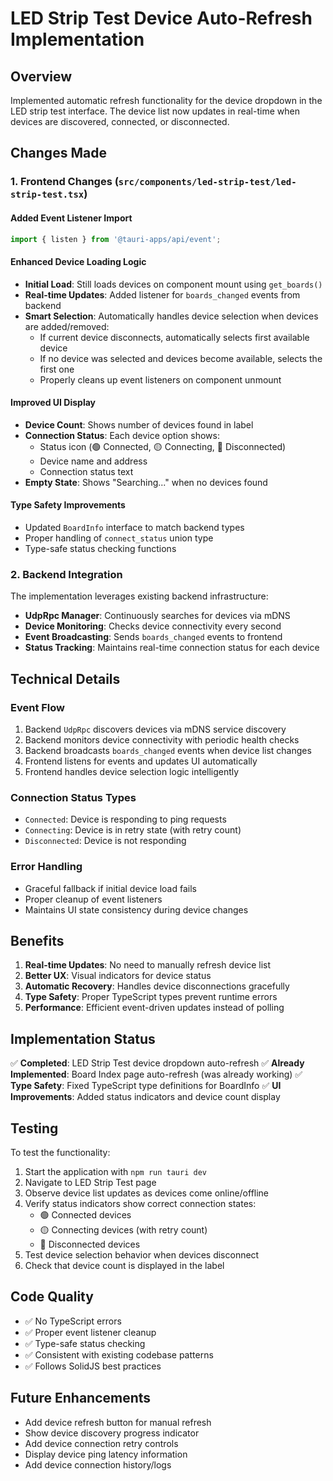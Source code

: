 # LED Strip Test Device Auto-Refresh Implementation

## Overview
Implemented automatic refresh functionality for the device dropdown in the LED strip test interface. The device list now updates in real-time when devices are discovered, connected, or disconnected.

## Changes Made

### 1. Frontend Changes (`src/components/led-strip-test/led-strip-test.tsx`)

#### Added Event Listener Import
```typescript
import { listen } from '@tauri-apps/api/event';
```

#### Enhanced Device Loading Logic
- **Initial Load**: Still loads devices on component mount using `get_boards()`
- **Real-time Updates**: Added listener for `boards_changed` events from backend
- **Smart Selection**: Automatically handles device selection when devices are added/removed:
  - If current device disconnects, automatically selects first available device
  - If no device was selected and devices become available, selects the first one
  - Properly cleans up event listeners on component unmount

#### Improved UI Display
- **Device Count**: Shows number of devices found in label
- **Connection Status**: Each device option shows:
  - Status icon (🟢 Connected, 🟡 Connecting, 🔴 Disconnected)
  - Device name and address
  - Connection status text
- **Empty State**: Shows "Searching..." when no devices found

#### Type Safety Improvements
- Updated `BoardInfo` interface to match backend types
- Proper handling of `connect_status` union type
- Type-safe status checking functions

### 2. Backend Integration
The implementation leverages existing backend infrastructure:
- **UdpRpc Manager**: Continuously searches for devices via mDNS
- **Device Monitoring**: Checks device connectivity every second
- **Event Broadcasting**: Sends `boards_changed` events to frontend
- **Status Tracking**: Maintains real-time connection status for each device

## Technical Details

### Event Flow
1. Backend `UdpRpc` discovers devices via mDNS service discovery
2. Backend monitors device connectivity with periodic health checks
3. Backend broadcasts `boards_changed` events when device list changes
4. Frontend listens for events and updates UI automatically
5. Frontend handles device selection logic intelligently

### Connection Status Types
- `Connected`: Device is responding to ping requests
- `Connecting`: Device is in retry state (with retry count)
- `Disconnected`: Device is not responding

### Error Handling
- Graceful fallback if initial device load fails
- Proper cleanup of event listeners
- Maintains UI state consistency during device changes

## Benefits
1. **Real-time Updates**: No need to manually refresh device list
2. **Better UX**: Visual indicators for device status
3. **Automatic Recovery**: Handles device disconnections gracefully
4. **Type Safety**: Proper TypeScript types prevent runtime errors
5. **Performance**: Efficient event-driven updates instead of polling

## Implementation Status
✅ **Completed**: LED Strip Test device dropdown auto-refresh
✅ **Already Implemented**: Board Index page auto-refresh (was already working)
✅ **Type Safety**: Fixed TypeScript type definitions for BoardInfo
✅ **UI Improvements**: Added status indicators and device count display

## Testing
To test the functionality:
1. Start the application with `npm run tauri dev`
2. Navigate to LED Strip Test page
3. Observe device list updates as devices come online/offline
4. Verify status indicators show correct connection states:
   - 🟢 Connected devices
   - 🟡 Connecting devices (with retry count)
   - 🔴 Disconnected devices
5. Test device selection behavior when devices disconnect
6. Check that device count is displayed in the label

## Code Quality
- ✅ No TypeScript errors
- ✅ Proper event listener cleanup
- ✅ Type-safe status checking
- ✅ Consistent with existing codebase patterns
- ✅ Follows SolidJS best practices

## Future Enhancements
- Add device refresh button for manual refresh
- Show device discovery progress indicator
- Add device connection retry controls
- Display device ping latency information
- Add device connection history/logs
